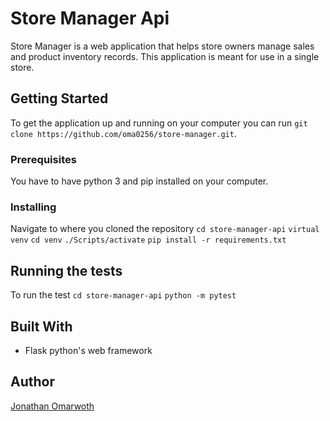 # Store Manager Api
Store Manager is a web application that helps store owners manage sales and product inventory records. This application is meant for use in a single store.

## Getting Started
To get the application up and running on your computer you can run ```git clone https://github.com/oma0256/store-manager.git```.

### Prerequisites
You have to have python 3 and pip installed on your computer.

### Installing
Navigate to where you cloned the repository
```cd store-manager-api```
```virtual venv```
```cd venv```
```./Scripts/activate```
```pip install -r requirements.txt```

## Running the tests
To run the test
```cd store-manager-api```
```python -m pytest```

## Built With
- Flask python's web framework

## Author
[Jonathan Omarwoth](https://github.com/oma0256)
